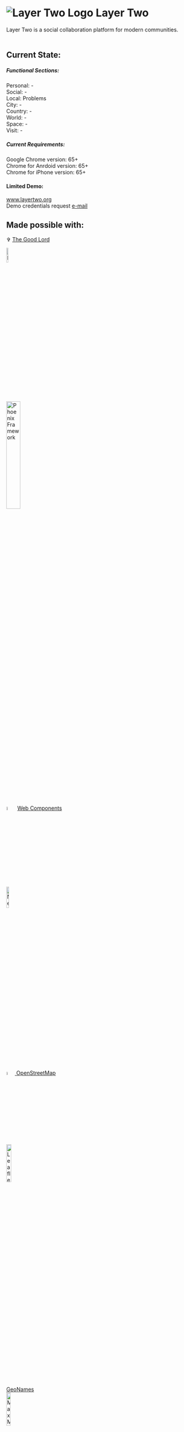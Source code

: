 # ![Layer Two Logo](https://avatars3.githubusercontent.com/u/30439789?v=4&s=45 "Layer Two logo") Layer Two
Layer Two is a social collaboration platform for modern communities.
</br>
</br>
## Current State:

##### Functional Sections:
Personal: -
</br>
Social: -
</br>
Local: Problems 
</br>
City: -
</br>
Country: -
</br>
World: -
</br>
Space: -
</br>
Visit: -
##### Current Requirements:
Google Chrome version: 65+
</br>
Chrome for Anrdoid version: 65+
</br>
Chrome for iPhone version: 65+

#### Limited Demo:
<a href="https://layertwo.org" target="_blank">www.layertwo.org</a>
</br>
Demo credentials request <a href="mailto:dimitaryosifov@outlook.com" target="_top">e-mail</a>

## Made possible with:
&#10014; <a href="https://www.biblegateway.com/passage/?search=Genesis+1&version=KJV" target="_blank">The Good Lord</a>

<a href="https://elixir-lang.org/"  target="_blank">
<img border="0" alt="Elixir" src="https://elixir-lang.org/images/logo/logo.png" width="10%" height="10%"></a>
</br>
</br>
<a href="http://www.phoenixframework.org/"  target="_blank">
<img border="0" alt="Phoenix Framework" src="https://raw.githubusercontent.com/phoenixframework/phoenix/master/priv/static/phoenix.png" width="27%" height="27%"></a>
</br>
</br>
<a href="https://developer.mozilla.org/en-US/docs/Web/Web_Components"  target="_blank">
<img border="0" alt="Web Components" src="https://raw.githubusercontent.com/webcomponents/webcomponents-icons/master/logo/logo_256x256.png" width="5%" height="5%"></a>
<a href="https://developer.mozilla.org/en-US/docs/Web/Web_Components" target="_blank">Web Components</a>
</br>
</br>
<a href="https://neo4j.com/"  target="_blank">
<img border="0" alt="Neo4j" src="https://neo4j.com/wp-content/themes/neo4jweb/assets/images/neo4j-logo-2015.png" width="12%" height="12%"></a>
</br>
</br>
<a href="https://www.openstreetmap.org"  target="_blank">
<img border="0" alt="Open Street Map" src="https://wiki.openstreetmap.org/w/images/1/14/Scotland_logo_2012.png" width="4.5%" height="4.5%">
</a><a href="https://www.openstreetmap.org"  target="_blank">OpenStreetMap</a>
</br>
</br>
<a href="http://leafletjs.com/"  target="_blank">
<img border="0" alt="Leaflet" src="http://leafletjs.com/docs/images/logo.png" width="16%" height="16%"></a>
</br>
</br>
<a href="http://www.geonames.org/" target="_blank">GeoNames</a>
</br>
<a href="https://www.maxmind.com"  target="_blank">
<img border="0" alt="Max Minx" src="http://support.maxmind.com/wp-content/uploads/2015/07/logo.png" width="15%" height="15%"></a>
</br>
</br>
<a href="http://www.openoffice.org/"  target="_blank">
<img border="0" alt="Open Office" src="http://www.openoffice.org/marketing/art/galleries/logos/main/aoo4-main-tm-logo-rgb.png" width="15%" height="15%"></a>
</br>
</br>
<a href="https://www.blender.org/"  target="_blank">
<img border="0" alt="Blender" src="https://download.blender.org/institute/logos/blender-socket.png" width="15%" height="15%"></a>
</br>
</br>
<a href="https://inkscape.org/en/"  target="_blank">
<img border="0" alt="Inkscape" src="https://media.inkscape.org/static/images/inkscape-logo.svg" width="4.5%" height="4.5%"></a><a href="https://inkscape.org/en/" target="_blank">INKSCAPE</a>
</br>
</br>
<a href="https://www.gimp.org/"  target="_blank">
<img border="0" alt="Gimp" src="https://www.gimp.org/images/frontpage/wilber-big.png" width="6%" height="6%"></a> <a href="https://www.gimp.org/" target="_blank">GIMP</a>
</br>
</br>

## How to use
1. Install Elixir <a href="https://elixir-lang.org/install.html" target="_blank">link</a>
2. Install Phoenix Framework <a href="https://hexdocs.pm/phoenix/installation.html" target="_blank">link</a>
3. Install Neo4j <a href="https://neo4j.com/download/" target="_blank">link</a>
4. Seed the database <a href="https://github.com/LayerTwo/LayerTwo/tree/master/dist/Assets/DB" target="_blank">link</a>
5. Clone the repository
6. Browse to "LayerTwo\lib\layertwo_frontend\user" and run "npm install"
7. Run mix deps.get in the root folder
6. Environment Variables:
</br>
GRAPHENEDB_BOLT_PASSWORD
</br>
GRAPHENEDB_BOLT_URL
</br>
GRAPHENEDB_BOLT_USER
</br>
HOST_NAME
</br>
LAYERTWO_SECRET_KEY_BASE
</br>
LAYERTWO_SESSION_COOKIE_ENCRYPT_SALT
</br>
LAYERTWO_SESSION_SALT
</br>
LAYERTWO_TOKEN_SALT
</br>
MIX_ENV
</br>
</br>

### Copyright and License
Copyright (c) Dimitar Yosifov 2016. Layer Two source code is licensed under <a href="https://opensource.org/licenses/AGPL-3.0" target="_blank">AGPL3</a>